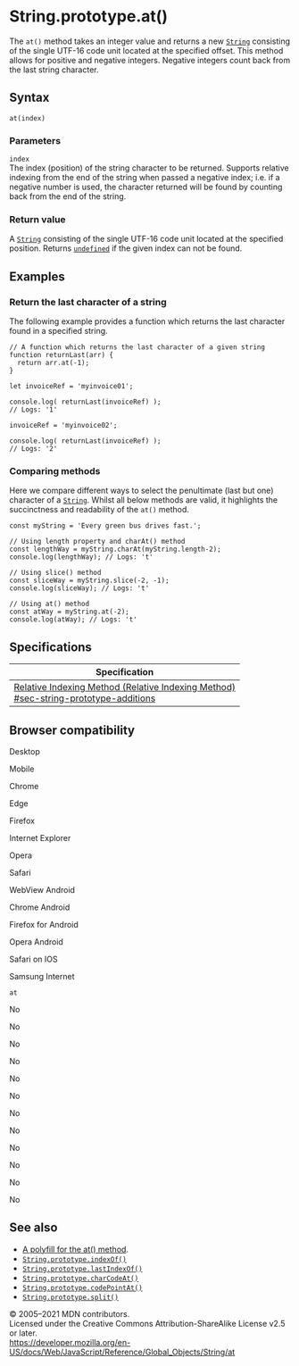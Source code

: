 String.prototype.at()
=====================

The `at()` method takes an integer value and returns a new [`String`](../string) consisting of the single UTF-16 code unit located at the specified offset. This method allows for positive and negative integers. Negative integers count back from the last string character.

Syntax
------

    at(index)

### Parameters

`index`  
The index (position) of the string character to be returned. Supports relative indexing from the end of the string when passed a negative index; i.e. if a negative number is used, the character returned will be found by counting back from the end of the string.

### Return value

A [`String`](../string) consisting of the single UTF-16 code unit located at the specified position. Returns [`undefined`](../undefined) if the given index can not be found.

Examples
--------

### Return the last character of a string

The following example provides a function which returns the last character found in a specified string.

    // A function which returns the last character of a given string
    function returnLast(arr) {
      return arr.at(-1);
    }

    let invoiceRef = 'myinvoice01';

    console.log( returnLast(invoiceRef) );
    // Logs: '1'

    invoiceRef = 'myinvoice02';

    console.log( returnLast(invoiceRef) );
    // Logs: '2'

### Comparing methods

Here we compare different ways to select the penultimate (last but one) character of a [`String`](../string). Whilst all below methods are valid, it highlights the succinctness and readability of the `at()` method.

    const myString = 'Every green bus drives fast.';

    // Using length property and charAt() method
    const lengthWay = myString.charAt(myString.length-2);
    console.log(lengthWay); // Logs: 't'

    // Using slice() method
    const sliceWay = myString.slice(-2, -1);
    console.log(sliceWay); // Logs: 't'

    // Using at() method
    const atWay = myString.at(-2);
    console.log(atWay); // Logs: 't'

Specifications
--------------

<table><thead><tr class="header"><th>Specification</th></tr></thead><tbody><tr class="odd"><td><a href="https://tc39.es/proposal-relative-indexing-method/#sec-string-prototype-additions">Relative Indexing Method (Relative Indexing Method)<br />
<span class="small">#sec-string-prototype-additions</span></a></td></tr></tbody></table>

Browser compatibility
---------------------

Desktop

Mobile

Chrome

Edge

Firefox

Internet Explorer

Opera

Safari

WebView Android

Chrome Android

Firefox for Android

Opera Android

Safari on IOS

Samsung Internet

`at`

No

No

No

No

No

No

No

No

No

No

No

No

See also
--------

-   [A polyfill for the at() method](https://github.com/tc39/proposal-relative-indexing-method#polyfill).
-   [`String.prototype.indexOf()`](indexof)
-   [`String.prototype.lastIndexOf()`](lastindexof)
-   [`String.prototype.charCodeAt()`](charcodeat)
-   [`String.prototype.codePointAt()`](codepointat)
-   [`String.prototype.split()`](split)

© 2005–2021 MDN contributors.  
Licensed under the Creative Commons Attribution-ShareAlike License v2.5 or later.  
<a href="https://developer.mozilla.org/en-US/docs/Web/JavaScript/Reference/Global_Objects/String/at" class="_attribution-link">https://developer.mozilla.org/en-US/docs/Web/JavaScript/Reference/Global_Objects/String/at</a>
